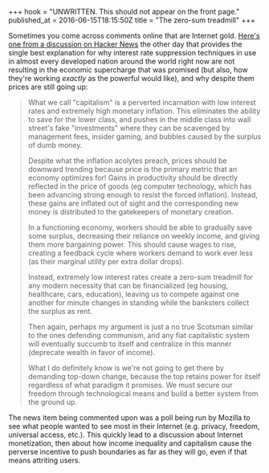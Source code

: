 +++
hook = "UNWRITTEN. This should not appear on the front page."
published_at = 2016-06-15T18:15:50Z
title = "The zero-sum treadmill"
+++

Sometimes you come across comments online that are Internet gold. [Here's one
from a discussion on Hacker News][comment] the other day that provides the
single best explanation for why interest rate suppression techniques in use in
almost every developed nation around the world right now are not resulting in
the economic supercharge that was promised (but also, how they're working
_exactly_ as the powerful would like), and why despite them prices are still
going up:

> What we call "capitalism" is a perverted incarnation with low interest rates
> and extremely high monetary inflation. This eliminates the ability to save
> for the lower class, and pushes in the middle class into wall street's fake
> "investments" where they can be scavenged by management fees, insider gaming,
> and bubbles caused by the surplus of dumb money.
> 
> Despite what the inflation acolytes preach, prices should be downward
> trending because price is the primary metric that an economy optimizes for!
> Gains in productivity should be directly reflected in the price of goods (eg
> computer technology, which has been advancing strong enough to resist the
> forced inflation). Instead, these gains are inflated out of sight and the
> corresponding new money is distributed to the gatekeepers of monetary
> creation.
> 
> In a functioning economy, workers should be able to gradually save some
> surplus, decreasing their reliance on weekly income, and giving them more
> bargaining power. This should cause wages to rise, creating a feedback cycle
> where workers demand to work ever less (as their marginal utility per extra
> dollar drops).
> 
> Instead, extremely low interest rates create a zero-sum treadmill for any
> modern necessity that can be financialized (eg housing, healthcare, cars,
> education), leaving us to compete against one another for minute changes in
> standing while the banksters collect the surplus as rent.
> 
> Then again, perhaps my argument is just a no true Scotsman similar to the
> ones defending communism, and any fiat capitalistic system will eventually
> succumb to itself and centralize in this manner (deprecate wealth in favor of
> income).
> 
> What I do definitely know is we're not going to get there by demanding
> top-down change, because the top retains power for itself regardless of what
> paradigm it promises. We must secure our freedom through technological means
> and build a better system from the ground up.

The news item being commented upon was a poll being run by Mozilla to see what
people wanted to see most in their Internet (e.g. privacy, freedom, universal
access, etc.). This quickly lead to a discussion about Internet monetization,
then about how income inequality and capitalism cause the perverse incentive to
push boundaries as far as they will go, even if that means attriting users.

[comment]: https://news.ycombinator.com/item?id=11877687
